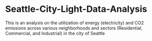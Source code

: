 # Seattle-City-Light-Data-Analysis
This is an analysis on the utilization of energy (electricity) and CO2 emissions across various neighborhoods and sectors (Residential, Commercial, and Industrial) in the city of Seattle
